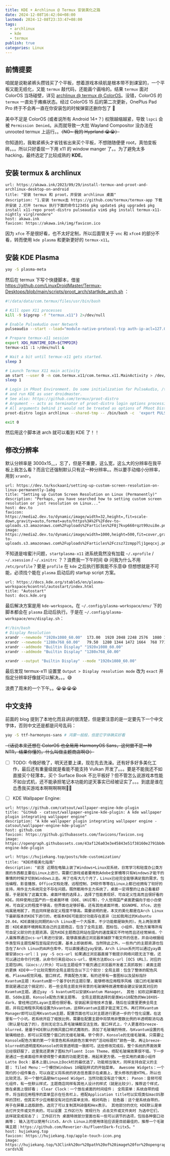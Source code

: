 ```yaml
---
title: KDE + Archlinux @ Termux 安装美化之路
date: 2024-12-08T16:42:04+08:00
lastmod: 2024-12-08T23:33:47+08:00
tags:
  - archlinux
  - kde
  - termux
publish: true
categories: Linux
---
```


## 前情提要

咱就是说勒紧裤头攒钱买了个平板，想着游戏本续航是根本带不到课室的，一个平板又能无纸化，又能 `termux` 敲代码，还能画个画啥的。结果 `termux` 面对 ColorOS 当场碰壁，详见 [archlinux @ termux @ ColorOS](../../../archlinux%20@%20termux%20@%20ColorOS.md)。没错，ColorOS 的 `termux` 一直处于瘫痪状态。经过 ColorOS 15 后的第二次更新，OnePlus Pad Pro 终于不会再一直在你安装包的时候弹窗还删你包了 🎉

美中不足是 ColorOS (或者说所有 Android 14+？) 权限越缩越紧，导致 `lspci` 会被 `Permission Denied`。从而就导致一大批 Wayland Compositor 没办法在 unrooted termux 上运行。。~~（NO~ 我的 Hyprland 😭😭）~~

你知道的，我勒紧裤头才省钱省出来买个平板，不想随随便便 root，真怕变板砖。。。所以只好委屈一下用 x11 的 window manger 了。。为了避免太多 hacking，最终选定了比较成熟的 **KDE**。
## 安装 termux & archlinux

```cardlink
url: https://akawa.ink/2023/09/29/install-termux-and-proot-and-archlinux-desktop-on-android
title: "安装 termux 和 proot，并安装 archlinux 桌面"
description: "1.安装 termux去 https://github.com/termux/termux-app 下载并安装 2.打开 termux 执行下面的命令12345$ pkg update$ pkg upgrade$ pkg install x11-repo proot-distro pulseaudio vim$ pkg install termux-x11-nightly virglrendere"
host: akawa.ink
favicon: https://akawa.ink/img/favicon.ico
```

因为 `xfce` 不是很好看，也不太好定制，所以后面管关于 `vnc` 和 `xfce4` 的部分不看，转而使用 `kde plasma` 和更新更好的 `termux-x11`。
## 安装 KDE Plasma

```bash
yay -S plasma-meta
```

然后在 termux 下写个快捷脚本，借鉴 https://github.com/LinuxDroidMaster/Termux-Desktops/blob/main/scripts/proot_arch/startkde_arch.sh ：

```bash
#!/data/data/com.termux/files/usr/bin/bash

# Kill open X11 processes
kill -9 $(pgrep -f "termux.x11") 2>/dev/null

# Enable PulseAudio over Network
pulseaudio --start --load="module-native-protocol-tcp auth-ip-acl=127.0.0.1 auth-anonymous=1" --exit-idle-time=-1

# Prepare termux-x11 session
export XDG_RUNTIME_DIR=${TMPDIR}
termux-x11 :1 >/dev/null &

# Wait a bit until termux-x11 gets started.
sleep 3

# Launch Termux X11 main activity
am start --user 0 -n com.termux.x11/com.termux.x11.MainActivity > /dev/null 2>&1
sleep 1

# Login in PRoot Environment. Do some initialization for PulseAudio, /tmp directory
# and run KDE as user droidmaster.
# See also: https://github.com/termux/proot-distro
# Argument -- acts as terminator of proot-distro login options processing.
# All arguments behind it would not be treated as options of PRoot Distro.
proot-distro login archlinux --shared-tmp -- /bin/bash -c  'export PULSE_SERVER=127.0.0.1 && export XDG_RUNTIME_DIR=${TMPDIR} && su - dvdbr3o -c "DISPLAY=:1 dbus-launch startplasma-x11"'

exit 0
```

然后用这个脚本进 arch 就可以看到 KDE 了！！

## 修改分辨率

默认分辨率是 3000x15__，忘了，但是不重要，这么宽，这么大的分辨率在我平板上我怎么看？而且它还强制默认只有这一种分辨率。。所以要手动缩小分辨率，用到 `xrandr`。

```cardlink
url: https://dev.to/ksckaan1/setting-up-custom-screen-resolution-on-linux-permanently-1abg
title: "Setting up Custom Screen Resolution on Linux (Permanently)"
description: "Perhaps, you have searched how to setting custom screen resolution or just resolution on Linux..."
host: dev.to
favicon: https://media2.dev.to/dynamic/image/width=32,height=,fit=scale-down,gravity=auto,format=auto/https%3A%2F%2Fdev-to-uploads.s3.amazonaws.com%2Fuploads%2Farticles%2F8j7kvp660rqzt99zui8e.png
image: https://media2.dev.to/dynamic/image/width=1000,height=500,fit=cover,gravity=auto,format=auto/https%3A%2F%2Fdev-to-uploads.s3.amazonaws.com%2Fuploads%2Farticles%2Fczsz72zmpp7lj1geqcxj.png
```

不知道是啥蜜汁问题，`startplasma-x11` 进系统竟然没有加载 `~/.xprofile` / `~/.xsession` / `~/.xinitrc` ？？浪费我一下午时间 😅 问我为什么不用 `/etc/profile`？要是 `profile` 在 `kde` 之后执行那我能不乐意😅 但想想就是不可能，必须找个能在 `plasma` 启动后的 startup script 方案。

```cardlink
url: https://docs.kde.org/stable5/en/plasma-workspace/kcontrol/autostart/index.html
title: "Autostart"
host: docs.kde.org
```

最后解决方案是用 `kde-workspace`。在 `~/.config/plasma-workspace/env/` 下的脚本都会在 `plasma` 启动后执行。于是在 `~/.config/plasma-workspace/env/display.sh`：

```bash
#!/bin/bash
# Display Resolution
xrandr --newmode "1920x1080_60.00"  173.00  1920 2048 2248 2576  1080 1083 1088 1120 -hsync +vsync
xrandr --newmode "1280x768_60.00"   79.50  1280 1344 1472 1664  768 771 781 798 -hsync +vsync
xrandr --addmode "Builtin Display" "1920x1080_60.00"
xrandr --addmode "Builtin Display" "1280x768_60.00"

xrandr --output "Builtin Display" --mode "1920x1080_60.00"

```

最后发现 termux-x11 设置里 `Output > Display resolution mode` 改为 `exact` 并指定分辨率好像就可以解决。。。😅

浪费了周末的一个下午。。😭😭😭😭

## 中文支持

前面的 blog 提到了本地化而且讲的很清楚，但是要注意的是一定要先下一个中文字体，否则中文还是都是问号乱码：

```bash
yay -S ttf-harmonyos-sans # 鸿蒙一般般，但是它字体确实好看
```

~~（话说本来还想在 ColorOS 也全局用 HarmonyOS Sans，这何尝不是一种 NTR，结果你懂的，什么叫做主题商店啊😅）~~


- [ ] TODO: 今晚好晚了，明天还要上课，现在先去洗澡。还有好多好多美化工作，最后还有重量级就是看能不能支持 Vulkan 开发了。。。要是不能我还不如直接买个轻薄本，买个 Surface Book 不比平板好？但不管怎么说游戏本性能不如台式机，还不能承担笔记本功能的逆天事实已经被证实了。。。到底是谁在怂恿我买游戏本啊啊啊啊啊😤😤

- [ ] KDE Wallpaper Engine:

```cardlink
url: https://github.com/catsout/wallpaper-engine-kde-plugin
title: "GitHub - catsout/wallpaper-engine-kde-plugin: A kde wallpaper plugin integrating wallpaper engine"
description: "A kde wallpaper plugin integrating wallpaper engine - catsout/wallpaper-engine-kde-plugin"
host: github.com
favicon: https://github.githubassets.com/favicons/favicon.svg
image: https://opengraph.githubassets.com/43af126a03e3e45843e51f38160e2791bb0c7e7e16a5b4a3e19b398da3ccc5b9/catsout/wallpaper-engine-kde-plugin
```


```cardlink
url: https://hujiekang.top/posts/kde-customization/
title: "KDE终极美化指南"
description: "前言 近期在电脑上装了Windows+Linux双系统，日常学习和轻度办公类方面的东西都主要在Linux上进行，需要打游戏或者要用到Adobe全家桶等只有Windows才能干的事情的时候才切到Windows上去。用了也有大几个月了，Linux已经完全能够满足我的需求，包括编程、影音播放、Office文档处理、远程控制、IM软件等等在Linux上都已经拥有了较好的支持，用作主力系统完全不存在问题。既然都用作主力系统了，桌面一定得整的让自己看着舒服，于是就有了这篇文章。桌面环境的选择上，选择了性能表现好、可自定义性高而且很好看的KDE。同样使用过国产的一些桌面环境（DDE、UKUI等），个人觉得国产桌面更偏向于给小白使用，可自定义的程度不够高，但界面也足够好看。还有其他桌面环境，如GNOME、Xfce，这些纯属是用腻了，而且同样是自定义程度不够高。需要说明的是，本文的美化都是在Arch Linux下最新版本的KDE下进行的，老版本KDE可能部分功能存在差异（比如我用过的Kubuntu 20.04，KDE直接比同期的Arch Linux差一个大版本，不少功能都是缺失的）。先上两张效果图：KDE桌面环境拥有其自己的主题商店，包含了全局主题、图标包、小组件、配色方案等所有可自定义部分的主题资源。因为KDE主题商店网站在国内的速度属实不咋地而且还经常掉线，个人最推荐通过ocs-url来进行安装，能够直接通过浏览器来捕获下载文件的信息，并自动根据组件类型将主题包解包至指定的位置，基本上即装即用。当然除此之外，一些热门的主题资源也包含在了Arch Linux的AUR仓库中，可以直接通过yay安装。Arch Linux系列可以通过yay直接安装ocs-url：1 yay -S ocs-url 如果通过浏览器直接下载提示网络问题无法下载，还可以通过命令行代理，从命令行来启动ocs-url，使用方法即ocs-url [OCS URL]，对应的主题包URL（以ocs://开头）可以在主题组件下载页通过浏览器开发者工具抓取到：桌面主题的更换 KDE中一个比较完整的全局主题包含以下三个部分：全局主题：包含了整体的配色风格、Plasma视觉风格、窗口样式、界面配色方案，有的还带有一套图标以及鼠标指针 Kvantum主题：Kvantum是一个基于Qt的主题引擎，能够修改应用程序风格（窗口的毛玻璃背景就是通过这个搞定的），若一些全局主题支持背景的毛玻璃特效通常都会建议安装其对应的Kvamtum主题。通过yay -S kvantum可以安装Kvantum Manager。 其他：如欢迎屏幕的主题、Sddm主题、Konsole配色方案主题等。 全局主题我选择的是类Win10配色的We10XOS-dark，曾经用过的Layan主题也很好看。安装起来没啥技术含量，随后在设置里更换全局主题，并将应用程序风格设置为kvantum，这样Kvantum主题才能正常工作。再打开Kvantum Manager即可以应用Kvantum主题，配置页面也可以对主题进行更进一步的个性化设置。在这里有一个小坑，若系统开启了缩放比例，需要在配置主题中将禁用非整数比例的半透明取消勾选（默认是勾选了的），否则无论怎么弄毛玻璃都没法生效。窗口样式上，个人更喜欢breeze-blurred，是基于KDE默认的微风窗口样式魔改的，添加了毛玻璃的特效，与Kvantum设置的毛玻璃相结合，即可以实现整个窗口的无缝毛玻璃。举个例子，Konsole的无缝毛玻璃，只需要让Konsole配色方案的第一个背景色和系统颜色方案中的“活动标题栏”颜色一致，再让breeze-blurred的透明度和Konsole的背景透明度一致即可。这些修改完成后，整个系统的界面效果已经很舒服了，这里我还更换了图标为Fluent Icon Theme，搭配毛玻璃效果很不错。下一步是通过一些桌面组件来使得整个桌面的功能更完善，用起来更方便。一些实用的桌面小组件 Latte Dock：基本上是Linux上Dock栏的最优选了，功能相当强大，同样支持自定义的主题； Tiled Menu：一个模仿Windows 10磁贴样式的开始菜单。 Awesome Widgets：一个简约的小组件集合，可以自定义将系统的状态信息展示在桌面上，里头修改的是HTML，所以也比较灵活。另一个替代品是Netspeed Widget，当然功能没有这个强大； Panon：音频可视化组件，有一些默认样式，主题商店同样有其他人设计的样式（就是比较少），推荐这个样式，放在桌面上很好看； Clear Clock：一个放在桌面的时间组件； 全局菜单：系统自带的组件，将当前应用程序的菜单显示在任务栏上，搭配Application title可以实现类似macOS那样的顶栏，但其实不少应用都没有对应的菜单支持，相对鸡肋； 拾色器：这个是系统自带的，用于在屏幕上选取颜色，选完了可以复制其RGB值和Hex表示。 其他部分的优化 KDE默认是单击打开文件或文件夹的，可以设置 工作区行为 常规行为 点击文件或文件夹时 为选中它们，这样就变成双击了； 工作区行为 桌面特效部分里面也有一些可以调节的选项，包括各种窗口动画等； 输入法可以使用fcitx5，Arch Linux上的使用体验应该是目前最佳的，推荐一个毛玻璃主题：https://github.com/Reverier-Xu/FluentDark-fcitx5。"
host: hujiekang.top
favicon: https://hujiekang.top/apple-touch-icon.png
image: https://hujiekang.top/%3Clink%20or%20path%20of%20image%20for%20opengraph,%20twitter-cards%3E
```

